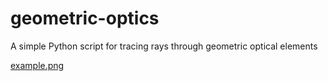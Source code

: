 # geometric-optics
A simple Python script for tracing rays through geometric optical elements

[example.png](./example.png)